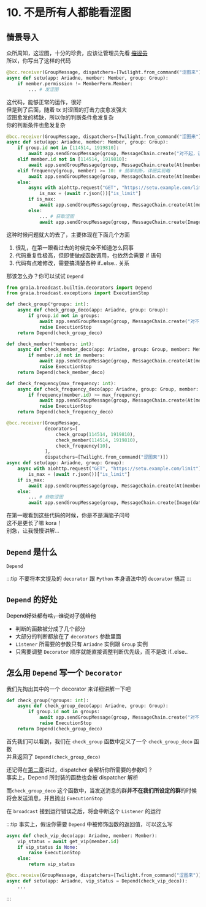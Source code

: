 # 10. 不是所有人都能看涩图

## 情景导入

众所周知，这涩图，十分的珍贵，应该让管理员先看 ~~[催涩员](https://zh.moegirl.org.cn/%E5%82%AC%E9%80%9D%E5%91%98)~~  
所以，你写出了这样的代码

```python
@bcc.receiver(GroupMessage, dispatchers=[Twilight.from_command("涩图来")])
async def setu(app: Ariadne, member: Member, group: Group):
    if member.permission != MemberPerm.Member:
        ... # 发涩图
```

这代码，能够正常的运作，很好  
但是到了后面，随着 tx 对涩图的打击力度愈发强大  
涩图愈发的稀缺，所以你的判断条件愈发复杂  
你的判断条件也愈发复杂

```python
@bcc.receiver(GroupMessage, dispatchers=[Twilight.from_command("涩图来")])
async def setu(app: Ariadne, member: Member, group: Group):
    if group.id not in [114514, 1919810]:
        await app.sendGroupMessage(group, MessageChain.create("对不起，该群并不能发涩图"))
    elif member.id not in [114514, 1919810]:
        await app.sendGroupMessage(group, MessageChain.create(At(member.id), "对不起，您的权限并不够"))
    elif frequency(group, member) >= 10: # 频率判断，详细实现略
        await app.sendGroupMessage(group, MessageChain.create(At(member.id), "你太快了，能不能持久点"))
    else:
        async with aiohttp.request("GET", "https://setu.example.com/limit") as r:
            is_max = (await r.json())["is_limit"]
        if is_max:
            await app.sendGroupMessage(group, MessageChain.create(At(member.id), "对不起，今天的涩图已经达到上限了哦"))
        else:
            ... # 获取涩图
            await app.sendGroupMessage(group, MessageChain.create(Image(data_bytes=setu)))
```

这种时候问题就大的去了，主要体现在下面几个方面

1. 很乱，在第一眼看过去的时候完全不知道怎么回事
2. 代码重复性极高，但即使做成函数调用，也依然会需要 if 语句
3. 代码有点难修改，需要搞清楚各种 if..else.. 关系

那该怎么办？你可以试试 `Depend`

```python
from graia.broadcast.builtin.decorators import Depend
from graia.broadcast.exceptions import ExecutionStop

def check_group(*groups: int):
    async def check_group_deco(app: Ariadne, group: Group):
        if group.id not in groups:
            await app.sendGroupMessage(group, MessageChain.create("对不起，该群并不能发涩图"))
            raise ExecutionStop
    return Depend(check_group_deco)

def check_member(*members: int):
    async def check_member_deco(app: Ariadne, group: Group, member: Member):
        if member.id not in members:
            await app.sendGroupMessage(group, MessageChain.create(At(member.id), "对不起，您的权限并不够"))
            raise ExecutionStop
    return Depend(check_member_deco)

def check_frequency(max_frequency: int):
    async def check_frequency_deco(app: Ariadne, group: Group, member: Member):
        if frequency(member.id) >= max_frequency:
            await app.sendGroupMessage(group, MessageChain.create(At(member.id), "你太快了，能不能持久点"))
            raise ExecutionStop
    return Depend(check_frequency_deco)

@bcc.receiver(GroupMessage,
              decorators=[
                  check_group(114514, 1919810),
                  check_member(114514, 1919810),
                  check_frequency(10),
              ],
              dispatchers=[Twilight.from_command("涩图来")])
async def setu(app: Ariadne, group: Group):
    async with aiohttp.request("GET", "https://setu.example.com/limit") as r:
        is_max = (await r.json())["is_limit"]
    if is_max:
        await app.sendGroupMessage(group, MessageChain.create(At(member.id), "对不起，今天的涩图已经达到上限了哦"))
    else:
        ... # 获取涩图
        await app.sendGroupMessage(group, MessageChain.create(Image(data_bytes=setu)))
```

在第一眼看到这些代码的时候，你是不是满脑子问号  
这不是更长了嘛 kora！  
别急，让我慢慢讲解...

## `Depend` 是什么

`Depend`

:::tip
不要将本文提及的 `decorator` 跟 `Python` 本身语法中的 `decorator` 搞混
:::

## `Depend` 的好处

~~Depend好处都有啥，谁说对了就给他~~

- 判断的函数被分成了几个部分
- 大部分的判断都放在了 `decorators` 参数里面
- `Listener` 所需要的参数只有 `Ariadne` 实例跟 `Group` 实例
- 只需要调整 `Decorator` 顺序就能直接调整判断优先级，而不是改 if..else..

## 怎么用 `Depend` 写一个 `Decorator`

我们先掏出其中的一个 decorator 来详细讲解一下吧

```python
def check_group(*groups: int):
    async def check_group_deco(app: Ariadne, group: Group):
        if group.id not in groups:
            await app.sendGroupMessage(group, MessageChain.create("对不起，该群并不能发涩图"))
            raise ExecutionStop
    return Depend(check_group_deco)
```

首先我们可以看到，我们在 `check_group` 函数中定义了一个 `check_group_deco` 函数  
并且返回了 `Depend(check_group_deco)`

还记得在[第二章](./2_other_event.md#关于-dispatcher)讲过，dispatcher 会解析你所需要的参数吗？  
事实上，Depend 所封装的函数也会被 dispatcher 解析

而`check_group_deco` 这个函数中，当发送消息的群**并不在我们所设定的群**的时候  
将会发送消息，并且抛出 `ExecutionStop`

在 `broadcast` 接到运行错误之后，将会中断这个 `Listener` 的运行

:::tip
事实上，假设你需要 `Depend` 中被修饰函数的返回值，可以这么写

```python
async def check_vip_deco(app: Ariadne, member: Member):
    vip_status = await get_vip(member.id)
    if vip_status is None:
        raise ExecutionStop
    else:
        return vip_status

@bcc.receive(GroupMessage, dispatchers=[Twilight.from_command("涩图来")])
async def setu(app: Ariadne, vip_status = Depend(check_vip_deco)):
    ...
```

:::
